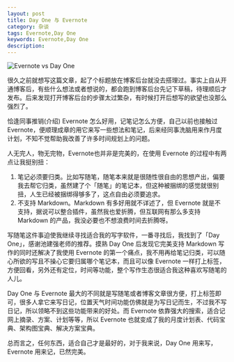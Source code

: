 ```yaml
---
layout: post
title: Day One 与 Evernote
category: 杂谈
tags: Evernote,Day One
keywords: Evernote,Day One
description: 
---
```


<img src="http://img.gitdc.com/blog/2016/06/IFTTT_DayOneEvernote-1024x331.png" alt="Evernote vs Day One" />

很久之前就想写这篇文章，起了个标题放在博客后台就没去搭理过。事实上自从开通博客后，有些什么想法或者想说的，都会跑到博客后台先记下草稿，待理顺后才发布。后来发现打开博客后台的步骤太过繁杂，有时候打开后想写的欲望也没那么强烈了。

恰逢同事推销(介绍) Evernote 怎么好用，记笔记怎么方便，自己以前也接触过 Evernote，便顺理成章的用它来写一些想法和笔记，后来经同事洗脑用来作月度计划，不知不觉帮助我改善了许多时间规划上的问题。

人无完人，物无完物，Evernote也并非是完美的，在使用 Evernote 的过程中有两点让我挺别扭：


1.  笔记必须要归类。比如写随笔，随笔本来就是很随性很自由的思想产出，偏要我去帮它归类，虽然建了个「随笔」的笔记本，但这种被捆绑的感觉就很别扭，人生已经被捆绑得够多了，这点自由必须要追求。
2.  不支持 Markdown。Markdown 有多好用就不详述了，但 Evernote 就是不支持，据说可以整合插件，虽然我也爱折腾，但互联网有那么多支持 Markdown 的产品，我没必要也不想浪费时间去折腾呀。


写随笔这件事迫使我继续寻找适合我的写字软件，一番寻找后，我找到了「Day One」，感谢池建强老师的推荐。摸熟 Day One 后发现它完美支持 Markdown 写作的同时还解决了我使用 Evernote 的第一个痛点，我不用再给笔记归类，可以随心所欲的写且不操心它要归属哪个笔记本，而且可以像 Evernote 一样打上标签，方便回看，另外还有定位，时间等功能，整个写作生态很适合我这种喜欢写随笔的人儿。

Day One 与 Evernote 最大的不同就是写随笔或者博客文章很方便，打上标签即可，很多人拿它来写日记，位置天气时间功能仿佛就是为写日记而生，不过我不写日记，所以领略不到这些功能带来的好处。而 Evernote 依靠强大的搜索，适合记网上摘录、方案、计划等等，所以 Evernote 也就变成了我的月度计划表、代码宝典、架构图宝典、解决方案宝典。

总而言之，任何东西，适合自己才是最好的，对于我来说，Day One 用来写，Evernote 用来记，已然完美。

